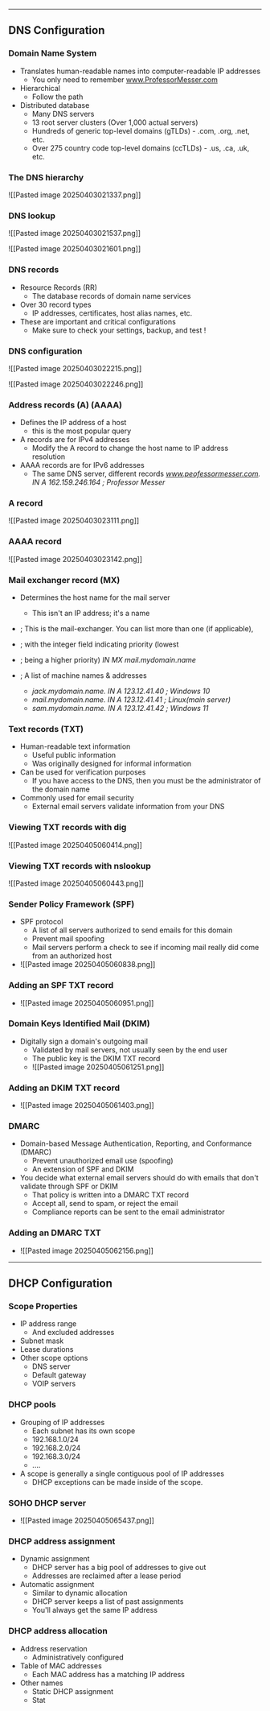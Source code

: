 
---

## DNS Configuration
### Domain Name System
- Translates human-readable names into computer-readable IP addresses
	- You only need to remember www.ProfessorMesser.com
- Hierarchical
	- Follow the path
- Distributed database
	- Many DNS servers
	- 13 root server clusters (Over 1,000 actual servers)
	- Hundreds of generic top-level domains (gTLDs) - .com, .org, .net, etc.
	- Over 275 country code top-level domains (ccTLDs) - .us, .ca, .uk, etc.

### The DNS hierarchy

![[Pasted image 20250403021337.png]]

### DNS lookup
![[Pasted image 20250403021537.png]]

![[Pasted image 20250403021601.png]]

### DNS records
- Resource Records (RR)
	- The database records of domain name services
- Over 30 record types
	- IP addresses, certificates, host alias names, etc.
- These are important and critical configurations
	- Make sure to check your settings, backup, and test !

### DNS configuration

![[Pasted image 20250403022215.png]]

![[Pasted image 20250403022246.png]]

### Address records (A) (AAAA)
- Defines the IP address of a host
	- this is the most popular query
- A records are for IPv4 addresses
	- Modify the A record to change the host name to IP address resolution
- AAAA records are for IPv6 addresses
	- The same DNS server, different records
*www.peofessormesser.com. IN A 162.159.246.164 ; Professor Messer*

### A record

![[Pasted image 20250403023111.png]]

### AAAA record

![[Pasted image 20250403023142.png]]

### Mail exchanger record (MX)
- Determines the host name for the mail server
	- This isn't an IP address; it's a name

- ; This is the mail-exchanger. You can list more than one (if applicable),
- ; with the integer field indicating priority (lowest 
- ; being a higher priority)
*IN MX mail.mydomain.name*
- ; A list of machine names & addresses
	- *jack.mydomain.name.  IN A  123.12.41.40  ;  Windows 10*
	- *mail.mydomain.name.  IN A  123.12.41.41  ;  Linux(main server)*
	- *sam.mydomain.name.  IN A  123.12.41.42  ;  Windows 11*

### Text records (TXT)
- Human-readable text information
	- Useful public information
	- Was originally designed for informal information
- Can be used for verification purposes
	- If you have access to the DNS, then you must be the administrator of the domain name
- Commonly used for email security
	- External email servers validate information from your DNS

### Viewing TXT records with dig
![[Pasted image 20250405060414.png]]

### Viewing TXT records with nslookup
![[Pasted image 20250405060443.png]]

### Sender Policy Framework (SPF)
- SPF protocol
	- A list of all servers authorized to send emails for this domain
	- Prevent mail spoofing
	- Mail servers perform a check to see if incoming mail really did come from an authorized host
- ![[Pasted image 20250405060838.png]]

### Adding an SPF TXT record
- ![[Pasted image 20250405060951.png]]

### Domain Keys Identified Mail (DKIM)
- Digitally sign a domain's outgoing mail
	- Validated by mail servers, not usually seen by the end user
	- The public key is the DKIM TXT record
	- ![[Pasted image 20250405061251.png]]

### Adding an DKIM TXT record 
- ![[Pasted image 20250405061403.png]]

### DMARC
- Domain-based Message Authentication, Reporting, and Conformance (DMARC)
	- Prevent unauthorized email use (spoofing)
	- An extension of SPF and DKIM
- You decide what external email servers should do with emails that don't validate through SPF or DKIM
	- That policy is written into a DMARC TXT record
	- Accept all, send to spam, or reject the email
	- Compliance reports can be sent to the email administrator

### Adding an DMARC TXT
- ![[Pasted image 20250405062156.png]]

---

## DHCP Configuration

### Scope Properties
- IP address range
	- And excluded addresses
- Subnet mask
- Lease durations
- Other scope options
	- DNS server
	- Default gateway
	- VOIP servers

### DHCP pools
- Grouping of IP addresses
	- Each subnet has its own scope
	- 192.168.1.0/24
	- 192.168.2.0/24
	- 192.168.3.0/24
	- ....
- A scope is generally a single contiguous pool of IP addresses
	- DHCP exceptions can be made inside of the scope.

### SOHO DHCP server
- ![[Pasted image 20250405065437.png]]

### DHCP address assignment
- Dynamic assignment
	- DHCP server has a big pool of addresses to give out
	- Addresses are reclaimed after a lease period
- Automatic assignment
	- Similar to dynamic allocation
	- DHCP server keeps a list of past assignments
	- You'll always get the same IP address

### DHCP address allocation
- Address reservation
	- Administratively configured
- Table of MAC addresses
	- Each MAC address has a matching IP address
- Other names
	- Static DHCP assignment
	- Stat